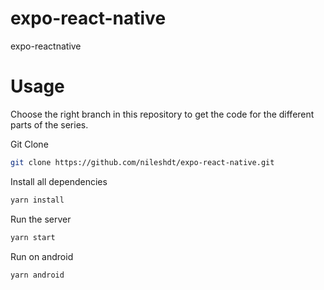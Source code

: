 # expo-react-native
expo-reactnative
# Usage
Choose the right branch in this repository to get the code for the different parts of the series.

Git Clone
```sh
git clone https://github.com/nileshdt/expo-react-native.git
```
Install all dependencies
```sh
yarn install
```

Run the server
```sh
yarn start
```
Run on android
```sh
yarn android
```
